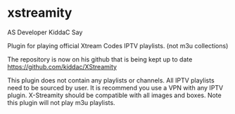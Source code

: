 # xstreamity
AS Developer KiddaC Say

Plugin for playing official Xtream Codes IPTV playlists. (not m3u collections)

The repository is now on his github that is being kept up to date
https://github.com/kiddac/XStreamity

This plugin does not contain any playlists or channels. 
All IPTV playlists need to be sourced by user.
It is recommend you use a VPN with any IPTV plugin.
X-Streamity should be compatible with all images and boxes.
Note this plugin will not play m3u playlists.
